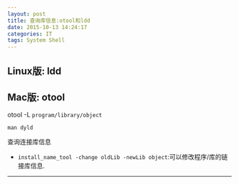 ```yaml
---
layout: post
title: 查询库信息:otool和ldd
date: 2015-10-13 14:24:17
categories: IT
tags: System Shell
---
```


## Linux版: ldd


## Mac版: otool

otool -L `program/library/object`

`man dyld`



查询连接库信息

- `install_name_tool -change oldLib -newLib object`:可以修改程序/库的链接库信息.

------
